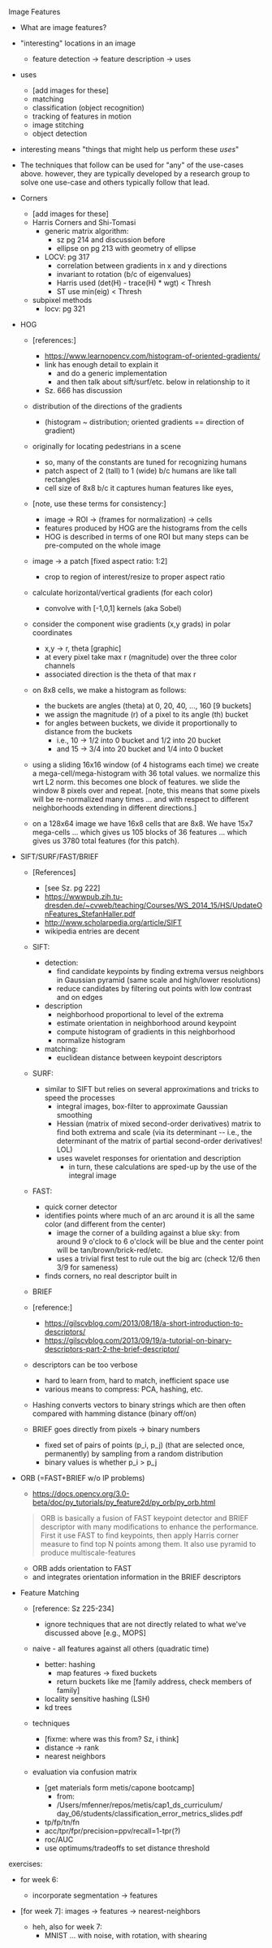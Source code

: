 Image Features

*  What are image features?
  * "interesting" locations in an image
    * feature detection -> feature description -> uses
  * uses
    * [add images for these]
    * matching
    * classification (object recognition)
    * tracking of features in motion
    * image stitching
    * object detection
  * interesting means "things that might help us perform these *uses*"
  * The techniques that follow can be used for "any" of the use-cases above.  however, they are typically developed by a research group to solve one use-case and others typically follow that lead.

* Corners
  * [add images for these]
  * Harris Corners and Shi-Tomasi
    * generic matrix algorithm:
      * sz pg 214 and discussion before
      * ellipse on pg 213 with geometry of ellipse
    * LOCV:  pg 317
      * correlation between gradients in x and y directions
      * invariant to rotation (b/c of eigenvalues)
      * Harris used (det(H) - trace(H) * wgt) < Thresh
      * ST use min(eig) < Thresh
  * subpixel methods
    * locv: pg 321

* HOG
  * [references:]
    * https://www.learnopencv.com/histogram-of-oriented-gradients/
    * link has enough detail to explain it
      * and do a generic implementation
      * and then talk about sift/surf/etc. below in relationship to it
    * Sz. 666 has discussion

  * distribution of the directions of the gradients
    * (histogram ~ distribution; oriented gradients == direction of gradient)

  * originally for locating pedestrians in a scene
    * so, many of the constants are tuned for recognizing humans
    * patch aspect of 2 (tall) to 1 (wide) b/c humans are like tall rectangles
    * cell size of 8x8 b/c it captures human features like eyes,

  * [note, use these terms for consistency:]
    * image -> ROI -> (frames for normalization) -> cells
    * features produced by HOG are the histograms from the cells
    * HOG is described in terms of one ROI but many steps can be
      pre-computed on the whole image

  * image -> a patch [fixed aspect ratio:  1:2]
    * crop to region of interest/resize to proper aspect ratio
  * calculate horizontal/vertical gradients (for each color)
    * convolve with [-1,0,1] kernels (aka Sobel)
  * consider the component wise gradients (x,y grads) in polar coordinates
    * x,y -> r, theta [graphic]
    * at every pixel take max r (magnitude) over the three color channels
    * associated direction is the theta of that max r
  * on 8x8 cells, we make a histogram as follows:
    * the buckets are angles (theta) at 0, 20, 40, ..., 160 [9 buckets]
    * we assign the magnitude (r) of a pixel to its angle (th) bucket
    * for angles between buckets, we divide it proportionally to distance from the buckets
      * i.e., 10 -> 1/2 into 0  bucket and 1/2 into 20 bucket
      * and   15 -> 3/4 into 20 bucket and 1/4 into  0 bucket
  * using a sliding 16x16 window (of 4 histograms each time) we create a mega-cell/mega-histogram with 36 total values.  we normalize this wrt L2 norm.  this becomes one block of features.  we slide the window 8 pixels over and repeat.  [note, this means that some pixels will be re-normalized many times ... and with respect to different neighborhoods extending in different directions.]
  * on a 128x64 image we have 16x8 cells that are 8x8.  We have 15x7 mega-cells ... which gives us 105 blocks of 36 features ... which gives us 3780 total features (for this patch).

* SIFT/SURF/FAST/BRIEF
  * [References]
    * [see Sz. pg 222]
    * https://wwwpub.zih.tu-dresden.de/~cvweb/teaching/Courses/WS_2014_15/HS/UpdateOnFeatures_StefanHaller.pdf
    * http://www.scholarpedia.org/article/SIFT
    * wikipedia entries are decent

  * SIFT:
    * detection:
      * find candidate keypoints by finding extrema versus neighbors in Gaussian pyramid (same scale and high/lower resolutions)
      * reduce candidates by filtering out points with low contrast and on edges
    * description
      * neighborhood proportional to level of the extrema
      * estimate orientation in neighborhood around keypoint
      * compute histogram of gradients in this neighborhood
      * normalize histogram
    * matching:
      * euclidean distance between keypoint descriptors

  * SURF:
    * similar to SIFT but relies on several approximations and tricks
    to speed the processes
      * integral images, box-filter to approximate Gaussian smoothing
      * Hessian (matrix of mixed second-order derivatives) matrix to find both extrema and scale (via its determinant -- i.e., the determinant of the matrix of partial second-order derivatives! LOL)
      * uses wavelet responses for orientation and description
        * in turn, these calculations are sped-up by the use of the integral image

  * FAST:
    * quick corner detector
    * identifies points where much of an arc around it is all the same color (and different from the center)
      * image the corner of a building against a blue sky:  from around 9 o'clock to 6 o'clock will be blue and the center point will be tan/brown/brick-red/etc.
      * uses a trivial first test to rule out the big arc (check 12/6 then 3/9 for sameness)
    * finds corners, no real descriptor built in

  *  BRIEF
    * [reference:]
      * https://gilscvblog.com/2013/08/18/a-short-introduction-to-descriptors/
      * https://gilscvblog.com/2013/09/19/a-tutorial-on-binary-descriptors-part-2-the-brief-descriptor/
    * descriptors can be too verbose
      * hard to learn from, hard to match, inefficient space use
      * various means to compress:  PCA, hashing, etc.
    * Hashing converts vectors to binary strings which are then often compared with hamming distance (binary off/on)
    * BRIEF goes directly from pixels -> binary numbers
      * fixed set of pairs of points (p_i, p_j) (that are selected once, permanently) by sampling from a random distribution
      * binary values is whether p_i > p_j

* ORB (=FAST+BRIEF w/o IP problems)
  * https://docs.opencv.org/3.0-beta/doc/py_tutorials/py_feature2d/py_orb/py_orb.html
  > ORB is basically a fusion of FAST keypoint detector and BRIEF descriptor with many modifications to enhance the performance. First it use FAST to find keypoints, then apply Harris corner measure to find top N points among them. It also use pyramid to produce multiscale-features

  * ORB adds orientation to FAST
  * and integrates orientation information in the BRIEF descriptors


* Feature Matching
  * [reference:  Sz 225-234]
    * ignore techniques that are not directly related to what we've discussed above [e.g., MOPS]
  * naive - all features against all others (quadratic time)
    * better:  hashing
      * map features -> fixed buckets
      * return buckets like me [family address, check members of family]
    * locality sensitive hashing (LSH)
    * kd trees

  * techniques
    * [fixme:  where was this from?  Sz, i think]
    * distance -> rank
    * nearest neighbors

  * evaluation via confusion matrix
    * [get materials form metis/capone bootcamp]
      * from:
      * /Users/mfenner/repos/metis/cap1_ds_curriculum/
         day_06/students/classification_error_metrics_slides.pdf
    * tp/fp/tn/fn
    * acc/tpr/fpr/precision=ppv/recall=1-tpr(?)
    * roc/AUC
    * use optimums/tradeoffs to set distance threshold

exercises:
  * for week 6:
    * incorporate segmentation -> features

  * [for week 7]:  images -> features -> nearest-neighbors
    * heh, also for week 7:
      * MNIST ... with noise, with rotation, with shearing
